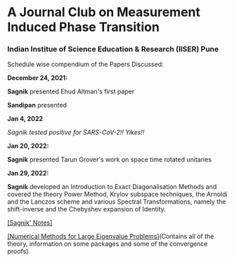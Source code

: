 # A Journal Club on Measurement Induced Phase Transition

### Indian Institue of Science Education & Research (IISER) Pune


Schedule wise compendium of the Papers Discussed:


**December 24, 2021:**

**Sagnik** presented Ehud Altman's first paper

**Sandipan** presented




**Jan 4, 2022**

_Sagnik tested positive for SARS-CoV-2!! Yikes!!_ 




**Jan 20, 2022:**

**Sagnik** presented Tarun Grover's work on space time rotated unitaries


**Jan 29, 2022:**

**Sagnik** developed an Introduction to Exact Diagonalisation Methods and covered the theory Power Method, Krylov subspace techniques, the Arnoldi and the Lanczos scheme and various Spectral Transformations, namely the shift-inverse and the Chebyshev expansion of Identity.


[[Sagnik' Notes]](https://sagnikiiser.github.io/MIPT/Notes__Exact_Diagonalisation_and_Krylov_Space_Methods.pdf) 

[[Numerical Methods for Large Eigenvalue Problems]](https://sagnikiiser.github.io/MIPT/Saad_Y)(Contains all of the theory, information on some packages and some of the convergence proofs)
